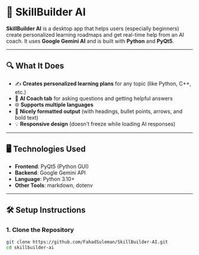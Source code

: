 # 🚀 SkillBuilder AI

**SkillBuilder AI** is a desktop app that helps users (especially beginners) create personalized learning roadmaps and get real-time help from an AI coach. It uses **Google Gemini AI** and is built with **Python** and **PyQt5**.

---

## 🔍 What It Does

- ✍️ **Creates personalized learning plans** for any topic (like Python, C++, etc.)
- 🧠 **AI Coach tab** for asking questions and getting helpful answers
- 🌐 **Supports multiple languages**
- 📄 **Nicely formatted output** (with headings, bullet points, arrows, and bold text)
- 💡 **Responsive design** (doesn’t freeze while loading AI responses)

---

## 🖥️ Technologies Used

- **Frontend**: PyQt5 (Python GUI)
- **Backend**: Google Gemini API
- **Language**: Python 3.10+
- **Other Tools**: markdown, dotenv

---

## 🛠️ Setup Instructions

### 1. Clone the Repository

```bash
git clone https://github.com/FahadSuleman/SkillBuilder-AI.git
cd skillbuilder-ai
